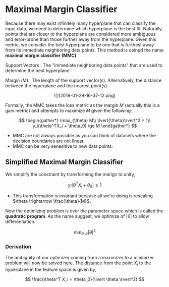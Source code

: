 #  Maximal Margin Classifier

Because there may exist infinitely many hyperplane that can classify the input data, we need to determine which hyperplane is the best fit. Naturally, points that are closer to the hyperplane are considered more ambiguous and error-prone than those further away from the hyperplane. Given this metric, we consider the best hyperplane to be one that is furthest away from its immediate neighboring data points. This method is coined the name **maximal margin classifier (MMC)**

Support Vectors
: The "immediate neighboring data points" that are used to determine the best hyperplane.

Margin $(M)$
: The length of the support vector(s). Alternatively, the distance between the hyperplane and the nearest point(s).

<center> ![](2019-01-29-16-37-12.png) </center>

Formally, the MMC takes the loss metric as the margin $M$ (actually this is a gain metric) and attempts to maximize $M$ given the following:

$$
\begin{gather*}
     \max_{\theta} M\\
     \lvert{\theta}\rvert^2 = 1\\
     y_i(\theta^TX_i + \theta_0) \ge M
\end{gather*}
$$

* MMC are not always possible as you can think of datasets where the decision boundaries are not linear.
* MMC can be very senesitive to new data points.

## Simplified Maximal Margin Classifier

We simplify the constraint by transforming the marign to unity,

$$ y_i(\theta^T X_i + \theta_0) \ge 1 $$

* This transformation is invariant because all we're doing is rescaling $\theta \rightarrow \frac{\theta}{M}$.

Now the optimizing problem is over the parameter space which is called the **quadratic program**. As the name suggest, we optimize of $\lvert{\theta}\rvert$ to allow differentiation.

$$
\min_{\theta, \alpha} \lvert \theta \rvert^2
$$

### Derivation

The ambiguity of our optimizer coming from a maximizer to a minimizer problem will now be solved here. The distance from the point $X_i$ to the hyperplane in the feature space is given by,

$$
\frac{\theta^T X_i + \theta_0}{\lvert \theta \rvert^2}
$$